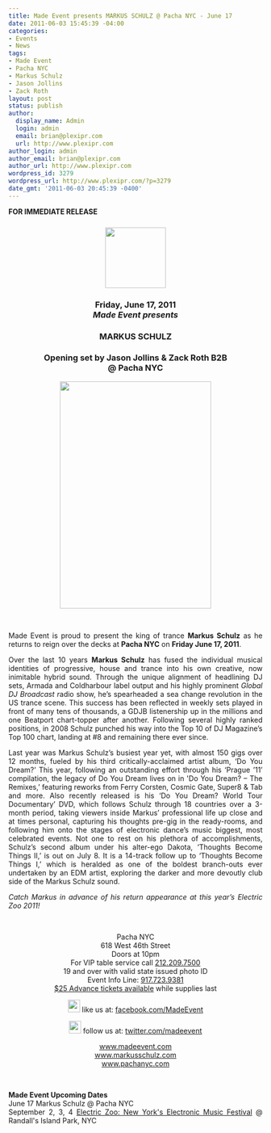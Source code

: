 ```yaml
---
title: Made Event presents MARKUS SCHULZ @ Pacha NYC - June 17
date: 2011-06-03 15:45:39 -04:00
categories:
- Events
- News
tags:
- Made Event
- Pacha NYC
- Markus Schulz
- Jason Jollins
- Zack Roth
layout: post
status: publish
author:
  display_name: Admin
  login: admin
  email: brian@plexipr.com
  url: http://www.plexipr.com
author_login: admin
author_email: brian@plexipr.com
author_url: http://www.plexipr.com
wordpress_id: 3279
wordpress_url: http://www.plexipr.com/?p=3279
date_gmt: '2011-06-03 20:45:39 -0400'
---
```


<p><strong>FOR IMMEDIATE RELEASE</strong></p>
<div><strong> </strong></div>
<div>
<h3 style="text-align: center;"><a href="http://www.plexipr.com/wp-content/uploads/2011/04/plexipr_madecircle120.jpg"><img class="aligncenter size-full wp-image-3043" title="plexipr_madecircle120" src="http://www.plexipr.com/wp-content/uploads/2011/04/plexipr_madecircle120.jpg" alt="" width="120" height="120" /></a></h3>
<h3 style="text-align: center;"><strong>Friday, June 17, 2011<em><br />
Made Event presents</em></strong></h3>
<h3 style="text-align: center;">MARKUS SCHULZ</h3>
</div>
<div>
<h3 style="text-align: center;"><strong><strong>Opening set by Jason Jollins &amp; Zack Roth B2B</strong></strong><strong><br />
@ Pacha NYC</strong></h3>
<p style="text-align: center;"><strong><a href="http://www.plexipr.com/wp-content/uploads/2011/06/MadeEvent_MarkusSchulz_061711.jpg"><img class="aligncenter size-full wp-image-3280" title="MadeEvent_MarkusSchulz_061711" src="http://www.plexipr.com/wp-content/uploads/2011/06/MadeEvent_MarkusSchulz_061711.jpg" alt="" width="300" height="450" /></a><br />
</strong></p>
<div><strong><br />
</strong></div>
</div>
<div><strong> </strong></div>
<div><strong> </strong></div>
<div>
<p style="text-align: justify;"><strong> </strong>Made Event is proud to present the king of trance <strong>Markus Schulz</strong> as he returns to reign over the decks at <strong>Pacha NYC</strong> on <strong>Friday June 17, 2011</strong>.</p>
<div>
<p style="text-align: justify;">Over the last 10 years <strong>Markus Schulz</strong> has fused the individual musical identities of progressive, house and trance into his own creative, now inimitable hybrid sound. Through the unique alignment of headlining DJ sets, Armada and Coldharbour label output and his highly prominent <em>Global DJ Broadcast r</em>adio show, he’s spearheaded a sea change revolution in the US trance scene. This success has been reflected in weekly sets played in front of many tens of thousands, a GDJB listenership up in the millions and one Beatport chart-topper after another. Following several highly ranked positions, in 2008 Schulz punched his way into the Top 10 of DJ Magazine’s Top 100 chart, landing at #8 and remaining there ever since.</p>
<p style="text-align: justify;">Last year was Markus Schulz’s busiest year yet, with almost 150 gigs over 12 months, fueled by his third critically-acclaimed artist album, ‘Do You Dream?’ This year, following an outstanding effort through his ‘Prague ’11’ compilation, the legacy of Do You Dream lives on in 'Do You Dream? – The Remixes,’ featuring reworks from Ferry Corsten, Cosmic Gate, Super8 &amp; Tab and more. Also recently released is his ‘Do You Dream? World Tour Documentary’ DVD, which follows Schulz through 18 countries over a 3-month period, taking viewers inside Markus’ professional life up close and at times personal, capturing his thoughts pre-gig in the ready-rooms, and following him onto the stages of electronic dance’s music biggest, most celebrated events. Not one to rest on his plethora of accomplishments, Schulz’s second album under his alter-ego Dakota, ‘Thoughts Become Things II,’ is out on July 8. It is a 14-track follow up to ‘Thoughts Become Things I,’ which is heralded as one of the boldest branch-outs ever undertaken by an EDM artist, exploring the darker and more devoutly club side of the Markus Schulz sound.</p>
<div>
<p style="text-align: justify;"><em>Catch Markus in advance of his return appearance at this year’s Electric Zoo 2011!</em></p>
</div>
</div>
</div>
<p style="text-align: center;">&nbsp;</p>
<p style="text-align: center;">Pacha NYC<br />
618 West 46th Street<br />
Doors at 10pm<br />
For VIP table service call <a href="tel:212.209.7500" target="_blank">212.209.7500</a><br />
19 and over with valid state issued photo ID<br />
Event Info Line: <a href="tel:917.723.9381" target="_blank">917.723.9381</a><a href="http://t.ymlp96.net/ushbsacawbqaraeuyafaqmse/click.php" target="_blank"><br />
$25 Advance tickets available</a> while supplies last</p>
<p style="text-align: center;"><img src="http://img2.ymlp96.net/plexipr_facebook.gif" alt="" width="24" height="25" /> like us at: <a href="http://t.ymlp96.net/ushbuatawbqalaeuyavaqmse/click.php" target="_blank">facebook.com/MadeEvent</a></p>
<p style="text-align: center;"><img src="http://img2.ymlp96.net/plexipr_twitter.gif" alt="" width="24" height="25" /> follow us at: <a href="http://t.ymlp96.net/ushbeavawbqaxaeuyaraqmse/click.php" target="_blank">twitter.com/madeevent</a></p>
<p style="text-align: center;"><a href="http://t.ymlp96.net/ushbmatawbqapaeuyavaqmse/click.php" target="_blank">www.madeevent.com</a><a href="http://t.ymlp96.net/ushbjaoawbqaaaeuyakaqmse/click.php" target="_blank"><br />
www.markusschulz.com</a><a href="http://t.ymlp96.net/ushbbaxawbqapaeuyazaqmse/click.php" target="_blank"><br />
www.pachanyc.com</a></p>
<div>
<div>
<p style="text-align: justify;">&nbsp;</p>
<p style="text-align: justify;"><strong>Made Event Upcoming Dates</strong><br />
June 17 Markus Schulz @ Pacha NYC<br />
September 2, 3, 4 <a href="http://t.ymlp96.net/ushbhaiawbqafaeuyapaqmse/click.php" target="_blank">Electric Zoo: New York's Electronic Music Festival</a> @ Randall's Island Park, NYC</p>
</div>
</div>
